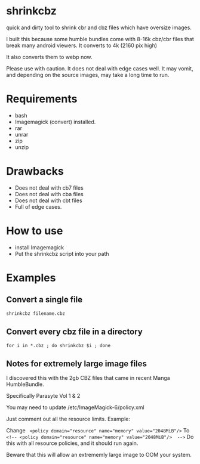 # shrinkcbz
quick and dirty tool to shrink cbr and cbz files which have oversize images.

I built this because some humble bundles come with 8-16k cbz/cbr files that break many android viewers.  It converts to 4k (2160 pix high)

It also converts them to webp now.

Please use with caution. It does not deal with edge cases well.  It may vomit, and depending on the source images, may take a long time to run.

# Requirements
* bash
* Imagemagick (convert) installed.
* rar
* unrar
* zip
* unzip

# Drawbacks
* Does not deal with cb7 files
* Does not deal with cba files
* Does not deal with cbt files
* Full of edge cases.

# How to use
* install Imagemagick
* Put the shrinkcbz script into your path

# Examples

## Convert a single file
```
shrinkcbz filename.cbz
```
## Convert every cbz file in a directory
```
for i in *.cbz ; do shrinkcbz $i ; done
```

## Notes for extremely large image files
I discovered this with the 2gb CBZ files that came in recent Manga HumbleBundle.

Specifically Parasyte Vol 1 & 2

You may need to update /etc/ImageMagick-6/policy.xml

Just comment out all the resource limits.  Example:

Change
` <policy domain="resource" name="memory" value="2048MiB"/>`
To
`  <!-- <policy domain="resource" name="memory" value="2048MiB"/>  -->`
Do this with all resource policies, and it should run again.

Beware that this will allow an extrememly large image to OOM your system.
